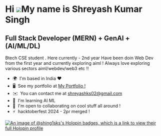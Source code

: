 Hi ![](https://user-images.githubusercontent.com/18350557/176309783-0785949b-9127-417c-8b55-ab5a4333674e.gif)My name is Shreyash Kumar Singh
============================================================================================================================================

Full Stack Developer (MERN) + GenAI + (AI/ML/DL)
------------------------------------------------

Btech CSE student . Here currently - 2nd year Have been doin Web Dev from the first year and currently exploring aiml ! Always love exploring various sectors aiml/webdev/web3 etc !!

*   🌍  I'm based in India ❤️
*   🖥️  See my portfolio at [My Portfolio !](https://portofolo-sigma.vercel.app/)
*   ✉️  You can contact me at [shreyashks02@gmail.com](mailto:shreyashks02@gmail.com)
*   🧠  I'm learning AI ML
*   🤝  I'm open to collaborating on cool stuff all around !
*   ⚡  hacktoberfest 2024 - 2pr merged !


[![An image of @shing1sks's Holopin badges, which is a link to view their full Holopin profile](https://holopin.me/shing1sks)](https://holopin.io/@shing1sks)
